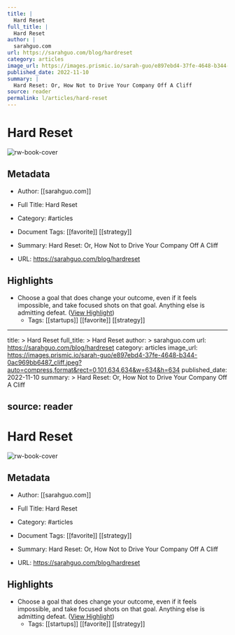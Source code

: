 ```yaml
---
title: |
  Hard Reset
full_title: |
  Hard Reset
author: |
  sarahguo.com
url: https://sarahguo.com/blog/hardreset
category: articles
image_url: https://images.prismic.io/sarah-guo/e897ebd4-37fe-4648-b344-0ac969bb6487_cliff.jpeg?auto=compress,format&rect=0,101,634,634&w=634&h=634
published_date: 2022-11-10
summary: |
  Hard Reset: Or, How Not to Drive Your Company Off A Cliff
source: reader
permalink: l/articles/hard-reset
---
```

# Hard Reset

![rw-book-cover](https://images.prismic.io/sarah-guo/e897ebd4-37fe-4648-b344-0ac969bb6487_cliff.jpeg?auto=compress,format&rect=0,101,634,634&w=634&h=634)

## Metadata
- Author: [[sarahguo.com]]
- Full Title: Hard Reset
- Category: #articles
- Document Tags: [[favorite]] [[strategy]] 
- Summary: Hard Reset: Or, How Not to Drive Your Company Off A Cliff

- URL: https://sarahguo.com/blog/hardreset

## Highlights
- Choose a goal that does change your outcome, even if it feels impossible, and take focused shots on that goal. Anything else is admitting defeat. ([View Highlight](https://read.readwise.io/read/01gnvfwma806dxmm1vrq6q6dcd))
    - Tags: [[startups]] [[favorite]] [[strategy]] 


---
title: >
  Hard Reset
full_title: >
  Hard Reset
author: >
  sarahguo.com
url: https://sarahguo.com/blog/hardreset
category: articles
image_url: https://images.prismic.io/sarah-guo/e897ebd4-37fe-4648-b344-0ac969bb6487_cliff.jpeg?auto=compress,format&rect=0,101,634,634&w=634&h=634
published_date: 2022-11-10
summary: >
  Hard Reset: Or, How Not to Drive Your Company Off A Cliff

source: reader
---
# Hard Reset

![rw-book-cover](https://images.prismic.io/sarah-guo/e897ebd4-37fe-4648-b344-0ac969bb6487_cliff.jpeg?auto=compress,format&rect=0,101,634,634&w=634&h=634)

## Metadata
- Author: [[sarahguo.com]]
- Full Title: Hard Reset
- Category: #articles
- Document Tags: [[favorite]] [[strategy]] 
- Summary: Hard Reset: Or, How Not to Drive Your Company Off A Cliff

- URL: https://sarahguo.com/blog/hardreset

## Highlights
- Choose a goal that does change your outcome, even if it feels impossible, and take focused shots on that goal. Anything else is admitting defeat. ([View Highlight](https://read.readwise.io/read/01gnvfwma806dxmm1vrq6q6dcd))
    - Tags: [[startups]] [[favorite]] [[strategy]] 


